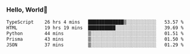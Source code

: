
### Hello, World🐤

<!--START_SECTION:waka-->

```txt
TypeScript    26 hrs 4 mins   █████████████▒░░░░░░░░░░░   53.57 %
HTML          19 hrs 19 mins  ██████████░░░░░░░░░░░░░░░   39.69 %
Python        44 mins         ▒░░░░░░░░░░░░░░░░░░░░░░░░   01.51 %
Prisma        43 mins         ▒░░░░░░░░░░░░░░░░░░░░░░░░   01.50 %
JSON          37 mins         ▒░░░░░░░░░░░░░░░░░░░░░░░░   01.29 %
```

<!--END_SECTION:waka-->
